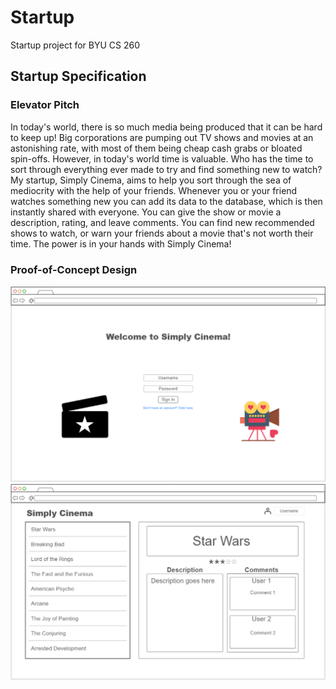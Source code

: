 # Startup
Startup project for BYU CS 260

## Startup Specification ##

### Elevator Pitch ###
In today's world, there is so much media being produced that it can be hard to keep up! Big corporations are pumping out TV shows and movies 
at an astonishing rate, with most of them being cheap cash grabs or bloated spin-offs. However, in today's world time is valuable. Who has the 
time to sort through everything ever made to try and find something new to watch? My startup, Simply Cinema, aims to help you sort 
through the sea of mediocrity with the help of your friends. Whenever you or your friend watches something new you can add its data to the 
database, which is then instantly shared with everyone. You can give the show or movie a description, rating, and leave comments. You can find 
new recommended shows to watch, or warn your friends about a movie that's not worth their time. The power is in your hands with Simply Cinema!

### Proof-of-Concept Design ###
![Login Page](loginPage.png)
![Home Page](homePage.png)